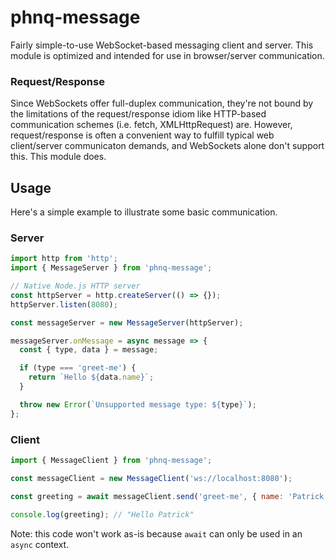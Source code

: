 # phnq-message

Fairly simple-to-use WebSocket-based messaging client and server. This module is optimized and intended for use
in browser/server communication.

### Request/Response

Since WebSockets offer full-duplex communication, they're not bound by the limitations of the request/response idiom
like HTTP-based communication schemes (i.e. fetch, XMLHttpRequest) are. However, request/response is often a convenient
way to fulfill typical web client/server communicaton demands, and WebSockets alone don't support this. This module does.

## Usage

Here's a simple example to illustrate some basic communication.

### Server

<!-- prettier-ignore -->
```js
import http from 'http';
import { MessageServer } from 'phnq-message';

// Native Node.js HTTP server
const httpServer = http.createServer(() => {});
httpServer.listen(8080);

const messageServer = new MessageServer(httpServer);

messageServer.onMessage = async message => {
  const { type, data } = message;

  if (type === 'greet-me') {
    return `Hello ${data.name}`;
  }

  throw new Error(`Unsupported message type: ${type}`);
};
```

### Client

<!-- prettier-ignore -->
```js
import { MessageClient } from 'phnq-message';

const messageClient = new MessageClient('ws://localhost:8080');

const greeting = await messageClient.send('greet-me', { name: 'Patrick' });

console.log(greeting); // "Hello Patrick"
```

Note: this code won't work as-is because `await` can only be used in an `async` context.
